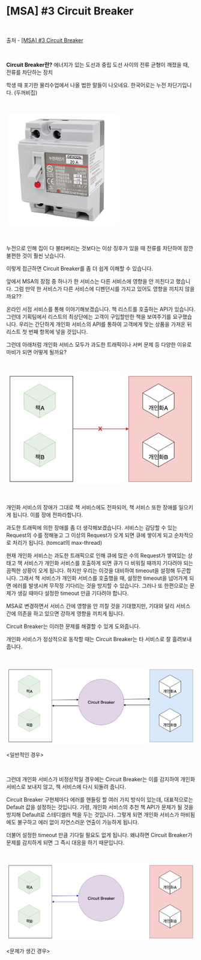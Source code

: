 # [MSA] #3 Circuit Breaker

<br/>

출처 - [[MSA] #3 Circuit Breaker](https://alwayspr.tistory.com/26)

<br/>

**Circuit Breaker란?** 에너지가 있는 도선과 중립 도선 사이의 전류 균형이 깨졌을 때, 전류를 차단하는 장치

학생 때 포기한 물리수업에서 나올 법한 말들이 나오네요. 한국어로는 누전 차단기입니다. (두꺼비집)

<br/>

![images](../../../Images/2019/11/20191128-1508-06.png)

<br/>

누전으로 인해 집이 다 불타버리는 것보다는 이상 징후가 있을 때 전류를 차단하여 잠깐 불편한 것이 훨씬 낫습니다.

이렇게 접근하면 Circuit Breaker를 좀 더 쉽게 이해할 수 있습니다.

앞에서 MSA의 장점 중 하나가 한 서비스는 다른 서비스에 영향을 안 끼친다고 했습니다. 그럼 만약 한 서비스가 다른 서비스에 디펜던시를 가지고 있어도 영향을 끼치지 않을까요??

온라인 서점 서비스를 통해 이야기해보겠습니다. 책 리스트를 호출하는 API가 있습니다. 그런데 기획팀에서 리스트의 최상단에는 고객이 구입할만한 책을 보여주기를 요구했습니다. 우리는 간단하게 개인화 서비스의 API를 통하여 고객에게 맞는 상품을 가져온 뒤 리스트 첫 번째 항목에 넣을 것입니다.

그런데 아래처럼 개인화 서비스 모두가 과도한 트래픽이나 서버 문제 등 다양한 이유로 마비가 되면 어떻게 될까요?

<br/>

![images](../../../Images/2019/11/20191128-1508-07.png)

<br/>

개인화 서비스의 장애가 그대로 책 서비스에도 전파되어, 책 서비스 또한 장애를 일으키게 됩니다. 이를 장애 전파라합니다.

과도한 트래픽에 의한 장애를 좀 더 생각해보겠습니다. 서비스는 감당할 수 있는 Request의 수를 정해놓고 그 이상의 Request가 오게 되면 큐에 쌓이게 되고 순차적으로 처리가 됩니다. (tomcat의 max-thread)

현재 개인화 서비스는 과도한 트래픽으로 인해 큐에 많은 수의 Request가 쌓여있는 상태고 책 서비스가 개인화 서비스를 호출하게 되면 큐가 다 비워질 때까지 기다려야 되는 끔찍한 상황이 오게 됩니다. 하지만 우리는 이것을 대비하여 timeout을 설정해 두곤합니다. 그래서 책 서비스가 개인화 서비스를 호출했을 때, 설정한 timeout을 넘어가게 되면 에러를 발생시켜 무작정 기다리는 것을 방지할 수 있습니다. 그러나 또 한편으로는 문제가 생길 때마다 설정한 timeout 만큼 기다려야 합니다.

MSA로 변경하면서 서비스 간에 영향을 안 끼칠 것을 기대했지만, 기대와 달리 서비스 간에 의존을 하고 있으면 강하게 영향을 끼치게 됩니다.

Circuit Breaker는 이러한 문제를 해결할 수 있게 도와줍니다.

개인화 서비스가 정상적으로 동작할 때는 Circuit Breaker는 타 서비스로 잘 흘려보내줍니다.

<br/>

![images](../../../Images/2019/11/20191128-1508-08.png)

<일반적인 경우>

<br/>

그런데 개인화 서비스가 비정상적일 경우에는 Circuit Breaker는 이를 감지하여 개인화 서비스로 보내지 않고, 책 서비스에 다시 되돌려 줍니다.

Circuit Breaker 구현체마다 에러를 핸들링 할 여러 가지 방식이 있는데, 대표적으로는 Default 값을 설정하는 것입니다. 가령, 개인화 서비스의 추천 책 API가 문제가 될 것을 방지해 Default로 스테디셀러 책을 두는 것입니다. 그렇게 되면 개인화 서비스가 마비됨에도 불구하고 에러 없이 자연스러운 연출이 가능하게 됩니다.

더불어 설정한 timeout 만큼 기다릴 필요도 없게 됩니다. 왜냐하면 Circuit Breaker가 문제를 감지하게 되면 그 즉시 대응을 하기 때문입니다.

<br/>

![images](../../../Images/2019/11/20191128-1508-09.png)

<문제가 생긴 경우>

<br/>
